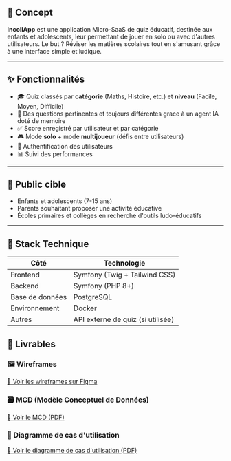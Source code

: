 
## 🎯 Concept

**IncollApp** est une application Micro-SaaS de quiz éducatif, destinée aux enfants et adolescents, leur permettant de jouer en solo ou avec d'autres utilisateurs. Le but ? Réviser les matières scolaires tout en s'amusant grâce à une interface simple et ludique.

---

## ✨ Fonctionnalités

- 🎓 Quiz classés par **catégorie** (Maths, Histoire, etc.) et **niveau** (Facile, Moyen, Difficile)
- 🤖 Des questions pertinentes et toujours différentes grace à un agent IA doté de memoire
- ✅ Score enregistré par utilisateur et par catégorie
- 🎮 Mode **solo** + mode **multijoueur** (défis entre utilisateurs)
- 🔐 Authentification des utilisateurs
- 📊 Suivi des performances

---

## 👤 Public cible

- Enfants et adolescents (7-15 ans)
- Parents souhaitant proposer une activité éducative
- Écoles primaires et collèges en recherche d'outils ludo-éducatifs

---

## 🧱 Stack Technique

| Côté        | Technologie            |
|-------------|------------------------|
| Frontend    | Symfony (Twig + Tailwind CSS) |
| Backend     | Symfony (PHP 8+)       |
| Base de données | PostgreSQL         |
| Environnement | Docker               |
| Autres      | API externe de quiz (si utilisée) |


## 📎 Livrables

### 🖼️ Wireframes
[🔗 Voir les wireframes sur Figma](https://www.figma.com/design/YdcOWTTci2QMH1sE2N6w6U/incollapps-wireframe?node-id=0-1&t=mAe4KxNikvUzydES-1)

### 🗃️ MCD (Modèle Conceptuel de Données)
[📄 Voir le MCD (PDF)](https://drive.google.com/file/d/1vGRwim1qmYariqFKNL3PTo4bW7l932Kc/view?usp=sharing)

### 🎯 Diagramme de cas d'utilisation
[📄 Voir le diagramme de cas d'utilisation (PDF)](https://drive.google.com/file/d/1jqqKLHOKpbJE32cHiWBQQjPc5RW24XPF/view?usp=sharing)
